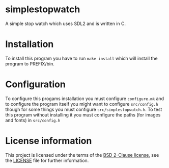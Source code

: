 # simplestopwatch
A simple stop watch which uses SDL2 and is written in C.
# Installation
To install this program you have to run `make install` which will install the program to PREFIX/bin.
# Configuration
To configure this progams installation you must configure `configure.mk` and to configure the program itself you might want to configure `src/config.h` though for some things you must configure `src/simplestopwatch.h`. To test this program without installing it you must configure the paths (for images and fonts) in `src/config.h`
# License information
This project is licensed under the terms of the [BSD 2-Clause license](https://opensource.org/licenses/BSD-2-Clause), see the [LICENSE](https://github.com/TheShoutingParrot/simplestopwatch/blob/master/LICENSE) file for further information.
